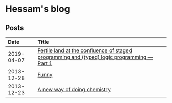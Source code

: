 # Hessam's blog


## Posts
| Date       | Title                                                                                          |
|:-----------|:-----------------------------------------------------------------------------------------------|
| 2019-04-07 | [Fertile land at the confluence of staged programming and (typed) logic programming — Part 1]  |
| 2013-12-28 | [Funny]                                                                                        |
| 2013-12-23 | [A new way of doing chemistry]                                                                 |

[Fertile land at the confluence of staged programming and (typed) logic programming — Part 1]: https://github.com/hessammehr/hessammehr.github.io/blob/master/blog/posts/2013-12-23-a-new-way-of-doing-chemistry.md
[Funny]: https://github.com/hessammehr/hessammehr.github.io/blob/master/blog/posts/2013-12-23-a-new-way-of-doing-chemistry.md
[A new way of doing chemistry]: https://github.com/hessammehr/hessammehr.github.io/blob/master/blog/posts/2013-12-23-a-new-way-of-doing-chemistry.md
